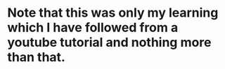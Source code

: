 # Note that this was only my learning which I have followed from a youtube tutorial and nothing more than that.
